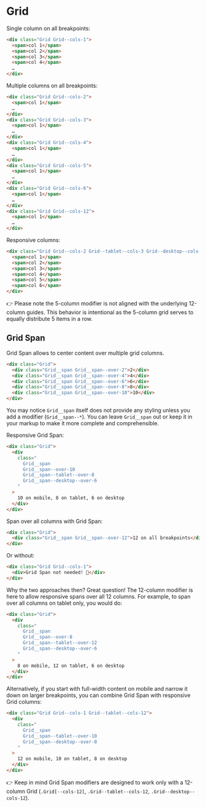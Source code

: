 # Grid

Single column on all breakpoints:

```html
<div class="Grid Grid--cols-1">
  <span>col 1</span>
  <span>col 2</span>
  <span>col 3</span>
  <span>col 4</span>
  …
</div>
```

Multiple columns on all breakpoints:

```html
<div class="Grid Grid--cols-2">
  <span>col 1</span>
  …
</div>
<div class="Grid Grid--cols-3">
  <span>col 1</span>
  …
</div>
<div class="Grid Grid--cols-4">
  <span>col 1</span>
  …
</div>
<div class="Grid Grid--cols-5">
  <span>col 1</span>
  …
</div>
<div class="Grid Grid--cols-6">
  <span>col 1</span>
  …
</div>
<div class="Grid Grid--cols-12">
  <span>col 1</span>
  …
</div>
```

Responsive columns:

```html
<div class="Grid Grid--cols-2 Grid--tablet--cols-3 Grid--desktop--cols-4">
  <span>col 1</span>
  <span>col 2</span>
  <span>col 3</span>
  <span>col 4</span>
  <span>col 5</span>
  <span>col 6</span>
</div>
```

👉 Please note the 5-column modifier is not aligned with the underlying
12-column guides. This behavior is intentional as the 5-column grid serves to
equally distribute 5 items in a row.

## Grid Span

Grid Span allows to center content over multiple grid columns.

```html
<div class="Grid">
  <div class="Grid__span Grid__span--over-2">2</div>
  <div class="Grid__span Grid__span--over-4">4</div>
  <div class="Grid__span Grid__span--over-6">6</div>
  <div class="Grid__span Grid__span--over-8">8</div>
  <div class="Grid__span Grid__span--over-10">10</div>
</div>
```

You may notice `Grid__span` itself does not provide any styling unless you add a
modifier (`Grid__span--*`). You can leave `Grid__span` out or keep it in your
markup to make it more complete and comprehensible.

Responsive Grid Span:

```html
<div class="Grid">
  <div
    class="
      Grid__span
      Grid__span--over-10
      Grid__span--tablet--over-8
      Grid__span--desktop--over-6
    "
  >
    10 on mobile, 8 on tablet, 6 on desktop
  </div>
</div>
```

Span over all columns with Grid Span:

```html
<div class="Grid">
  <div class="Grid__span Grid__span--over-12">12 on all breakpoints</div>
</div>
```

Or without:

```html
<div class="Grid Grid--cols-1">
  <div>Grid Span not needed! 🎉</div>
</div>
```

Why the two approaches then? Great question! The 12-column modifier is here to
allow responsive spans over all 12 columns. For example, to span over all
columns on tablet only, you would do:

```html
<div class="Grid">
  <div
    class="
      Grid__span
      Grid__span--over-8
      Grid__span--tablet--over-12
      Grid__span--desktop--over-6
    "
  >
    8 on mobile, 12 on tablet, 6 on desktop
  </div>
</div>
```

Alternatively, if you start with full-width content on mobile and narrow it down
on larger breakpoints, you can combine Grid Span with responsive Grid columns:

```html
<div class="Grid Grid--cols-1 Grid--tablet--cols-12">
  <div
    class="
      Grid__span
      Grid__span--tablet--over-10
      Grid__span--desktop--over-8
    "
  >
    12 on mobile, 10 on tablet, 8 on desktop
  </div>
</div>
```

👉 Keep in mind Grid Span modifiers are designed to work only with a 12-column
Grid (`.Grid[--cols-12]`, `.Grid--tablet--cols-12`, `.Grid--desktop--cols-12`).
